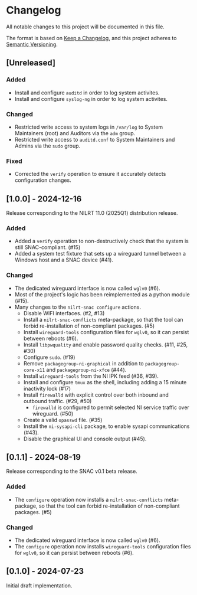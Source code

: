 # Changelog

All notable changes to this project will be documented in this file.

The format is based on [Keep a Changelog](https://keepachangelog.com/en/1.1.0/),
and this project adheres to [Semantic Versioning](https://semver.org/spec/v2.0.0.html).


## [Unreleased]
### Added
* Install and configure `auditd` in order to log system activites.
* Install and configure `syslog-ng` in order to log system activites.

### Changed
* Restricted write access to system logs in `/var/log` to System Maintainers (root) and Auditors via the `adm` group. 
* Restricted write access to `auditd.conf` to System Maintainers and Admins via the `sudo` group.

### Fixed
* Corrected the `verify` operation to ensure it accurately detects configuration changes.


## [1.0.0] - 2024-12-16

Release corresponding to the NILRT 11.0 (2025Q1) distribution release.


### Added
* Added a `verify` operation to non-destructively check that the system is still SNAC-compliant. (#15)
* Added a system test fixture that sets up a wireguard tunnel between a Windows host and a SNAC device (#41).


### Changed
* The dedicated wireguard interface is now called `wglv0` (#6).
* Most of the project's logic has been reimplemented as a python module (#15).
* Many changes to the `nilrt-snac configure` actions.
	* Disable WIFI interfaces. (#2, #13)
	* Install a `nilrt-snac-conflicts` meta-package, so that the tool can forbid re-installation of non-compliant packages. (#5)
	* Install `wireguard-tools` configuration files for `wglv0`, so it can persist between reboots (#6).
	* Install `libpwquality` and enable password quality checks. (#11, #25, #30)
	* Configure `sudo`. (#19)
	* Remove `packagegroup-ni-graphical` in addition to `packagegroup-core-x11` and `packagegroup-ni-xfce` (#44).
	* Install `wireguard-tools` from the NI IPK feed (#36, #39).
	* Install and configure `tmux` as the shell, including adding a 15 minute inactivity lock (#17)
	* Install `firewalld` with explicit control over both inbound and outbound traffic. (#29, #50)
		* `firewalld` is configured to permit selected NI service traffic over wireguard. (#50)
	* Create a valid `opasswd` file. (#35)
	* Install the `ni-sysapi-cli` package, to enable sysapi communications (#43).
	* Disable the graphical UI and console output (#45).


## [0.1.1] - 2024-08-19

Release corresponding to the SNAC v0.1 beta release.


### Added

* The `configure` operation now installs a `nilrt-snac-conflicts` meta-package, so that the tool can forbid re-installation of non-compliant packages. (#5)


### Changed

* The dedicated wireguard interface is now called `wglv0` (#6).
* The `configure` operation now installs `wireguard-tools` configuration files for `wglv0`, so it can persist between reboots (#6).



## [0.1.0] - 2024-07-23

Initial draft implementation.
